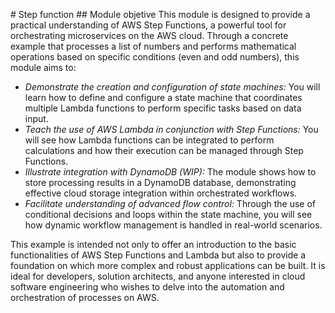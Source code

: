 # Step function
## Module objetive
This module is designed to provide a practical understanding of AWS Step Functions, a powerful tool for orchestrating microservices on the AWS cloud. Through a concrete example that processes a list of numbers and performs mathematical operations based on specific conditions (even and odd numbers), this module aims to:

- *Demonstrate the creation and configuration of state machines:* You will learn how to define and configure a state machine that coordinates multiple Lambda functions to perform specific tasks based on data input.
- *Teach the use of AWS Lambda in conjunction with Step Functions:* You will see how Lambda functions can be integrated to perform calculations and how their execution can be managed through Step Functions.
- *Illustrate integration with DynamoDB (WIP):* The module shows how to store processing results in a DynamoDB database, demonstrating effective cloud storage integration within orchestrated workflows.
- *Facilitate understanding of advanced flow control:* Through the use of conditional decisions and loops within the state machine, you will see how dynamic workflow management is handled in real-world scenarios.


This example is intended not only to offer an introduction to the basic functionalities of AWS Step Functions and Lambda but also to provide a foundation on which more complex and robust applications can be built. It is ideal for developers, solution architects, and anyone interested in cloud software engineering who wishes to delve into the automation and orchestration of processes on AWS.